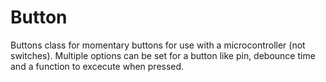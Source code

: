 # Button

Buttons class for momentary buttons for use with a microcontroller (not switches).
Multiple options can be set for a button like pin, debounce time and a function to excecute when pressed.

